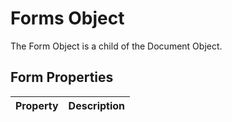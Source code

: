 # Forms Object

The Form Object is a child of the Document Object.

## Form Properties
| Property | Description |  
| -- | -- |   

